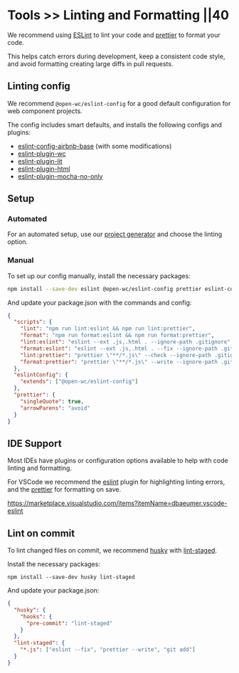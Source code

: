 # Tools >> Linting and Formatting ||40

We recommend using [ESLint](https://eslint.org/) to lint your code and [prettier](https://prettier.io/) to format your code.

This helps catch errors during development, keep a consistent code style, and avoid formatting creating large diffs in pull requests.

## Linting config

We recommend `@open-wc/eslint-config` for a good default configuration for web component projects.

The config includes smart defaults, and installs the following configs and plugins:

- [eslint-config-airbnb-base](https://www.npmjs.com/package/eslint-config-airbnb-base) (with some modifications)
- [eslint-plugin-wc](https://www.npmjs.com/package/eslint-plugin-wc)
- [eslint-plugin-lit](https://www.npmjs.com/package/eslint-plugin-lit)
- [eslint-plugin-html](https://www.npmjs.com/package/eslint-plugin-html)
- [eslint-plugin-mocha-no-only](https://www.npmjs.com/package/eslint-plugin-mocha-no-only)

## Setup

### Automated

For an automated setup, use our [project generator](https://github.com/open-wc/open-wc/blob/3f5593c213b0636660a9c65b9b1d3ae2ed60bc09/docs/guides/developing-components/getting-started.md) and choose the linting option.

### Manual

To set up our config manually, install the necessary packages:

```bash
npm install --save-dev eslint @open-wc/eslint-config prettier eslint-config-prettier
```

And update your package.json with the commands and config:

```json
{
  "scripts": {
    "lint": "npm run lint:eslint && npm run lint:prettier",
    "format": "npm run format:eslint && npm run format:prettier",
    "lint:eslint": "eslint --ext .js,.html . --ignore-path .gitignore",
    "format:eslint": "eslint --ext .js,.html . --fix --ignore-path .gitignore",
    "lint:prettier": "prettier \"**/*.js\" --check --ignore-path .gitignore",
    "format:prettier": "prettier \"**/*.js\" --write --ignore-path .gitignore"
  },
  "eslintConfig": {
    "extends": ["@open-wc/eslint-config"]
  },
  "prettier": {
    "singleQuote": true,
    "arrowParens": "avoid"
  }
}
```

## IDE Support

Most IDEs have plugins or configuration options available to help with code linting and formatting.

For VSCode we recommend the [eslint](https://marketplace.visualstudio.com/items?itemName=dbaeumer.vscode-eslint) plugin for highlighting linting errors, and the [prettier](https://marketplace.visualstudio.com/items?itemName=esbenp.prettier-vscode) for formatting on save.

https://marketplace.visualstudio.com/items?itemName=dbaeumer.vscode-eslint

## Lint on commit

To lint changed files on commit, we recommend [husky](https://www.npmjs.com/package/husky) with [lint-staged](https://www.npmjs.com/package/lint-staged).

Install the necessary packages:

```
npm install --save-dev husky lint-staged
```

And update your package.json:

```json
{
  "husky": {
    "hooks": {
      "pre-commit": "lint-staged"
    }
  },
  "lint-staged": {
    "*.js": ["eslint --fix", "prettier --write", "git add"]
  }
}
```
